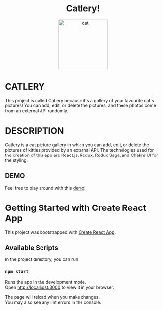 <div align="center">
<h1>Catlery!</h1>

<img
  height="160"
  width="160"
  alt="cat"
  src="https://emojipedia-us.s3.dualstack.us-west-1.amazonaws.com/thumbs/120/facebook/304/cat_1f408.png"
/>

</div>

# CATLERY

This project is called Catlery because it's a gallery of your favourite cat's pictures!
You can add, edit, or delete the pictures, and these photos come from an external API randomly.

# DESCRIPTION

Catlery is a cat picture gallery in which you can add, edit, or delete the pictures of kitties provided by an external API.
The technologies used for the creation of this app are React.js, Redux, Redux Saga, and Chakra UI for the styling.

## DEMO

Feel free to play around with this [demo](https://mgispert-catlery-backercamp.vercel.app/)!

# Getting Started with Create React App

This project was bootstrapped with [Create React App](https://github.com/facebook/create-react-app).

## Available Scripts

In the project directory, you can run:

### `npm start`

Runs the app in the development mode.\
Open [http://localhost:3000](http://localhost:3000) to view it in your browser.

The page will reload when you make changes.\
You may also see any lint errors in the console.
